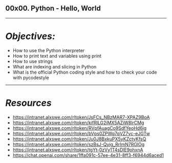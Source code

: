 ## **00x00. Python - Hello, World**
---
# *Objectives:*
- How to use the Python interpreter
- How to print text and variables using print
- How to use strings
- What are indexing and slicing in Python
- What is the official Python coding style and how to check your code with pycodestyle
---
# *Resources*
- https://intranet.alxswe.com/rltoken/JsFCs_NBzMAR7-XPAZ9BoA
- https://intranet.alxswe.com/rltoken/kifRlLG2iMX5AZiW8lrCMg
- https://intranet.alxswe.com/rltoken/RVpfAuagCo9SdfYeoHd6jg
- https://intranet.alxswe.com/rltoken/bVps0ZPWq7qVZ7vc-eJGTw
- https://intranet.alxswe.com/rltoken/Ju0J8BxkuPX5yKZctyKfsQ
- https://intranet.alxswe.com/rltoken/szBsJ-Qyig_RrImN7RGlOg
- https://intranet.alxswe.com/rltoken/tgYt-0zVy1T4sDlE9ohxnA
- https://chat.openai.com/share/1ffa091c-57ee-4e31-8ff3-f6944d6aced1
